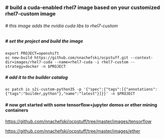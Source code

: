 ### # build a cuda-enabled rhel7 image based on your customized rhel7-custom image
###### # this image adds the nvidia cuda libs to rhel7-custom
##### # set the project and build the image
```
export PROJECT=openshift
oc new-build https://github.com/nnachefski/ocpstuff.git --context-dir=images/rhel7-cuda --name=rhel7-cuda -i rhel7-custom --strategy=docker -n $PROJECT
```
##### # add it to the builder catalog
```
oc patch is s2i-custom-python35 -p '{"spec":{"tags":[{"annotations":{"tags":"builder,python"},"name":"latest"}]}}' -n $PROJECT
```
#### # now get started with some tensorflow+jupyter demos or ether mining containers

https://github.com/nnachefski/ocpstuff/tree/master/images/tensorflow

https://github.com/nnachefski/ocpstuff/tree/master/images/ether
